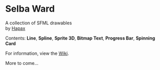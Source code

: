# Selba Ward
A collection of SFML drawables  
by [Hapax](http://github.com/Hapaxia)

Contents: **Line**, **Spline**, **Sprite 3D**, **Bitmap Text**, **Progress Bar**, **Spinning Card**

For information, view the [Wiki].

More to come...

[Wiki]: https://github.com/Hapaxia/SelbaWard/wiki
